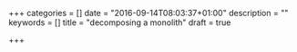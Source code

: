 +++
categories = []
date = "2016-09-14T08:03:37+01:00"
description = ""
keywords = []
title = "decomposing a monolith"
draft = true

+++


